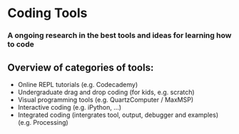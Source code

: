 # Coding Tools

### A ongoing research in the best tools and ideas for learning how to code

## Overview of categories of tools:

- Online REPL tutorials (e.g. Codecademy)
- Undergraduate drag and drop coding (for kids, e.g. scratch)
- Visual programming tools (e.g. QuartzComputer / MaxMSP)
- Interactive coding (e.g. iPython, ...)
- Integrated coding (intergrates tool, output, debugger and examples) (e.g. Processing)

